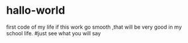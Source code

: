 # hallo-world
first code of my life
if this work go smooth ,that will be very good in my school life.
#just see what you will say
